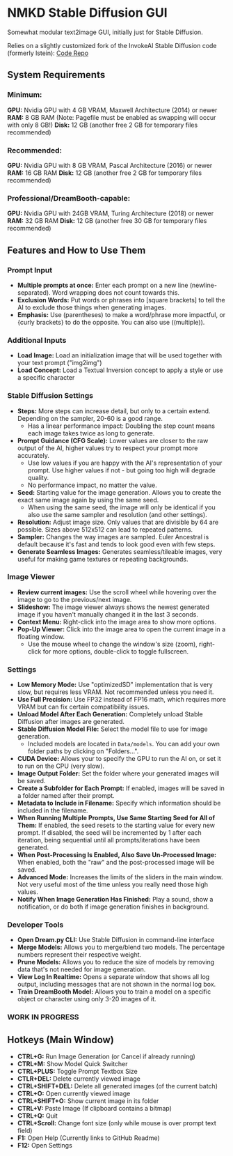 # NMKD Stable Diffusion GUI
Somewhat modular text2image GUI, initially just for Stable Diffusion.

Relies on a slightly customized fork of the InvokeAI Stable Diffusion code (formerly lstein): [Code Repo](https://github.com/n00mkrad/stable-diffusion-cust/commits/main)



## System Requirements

### Minimum:

**GPU:** Nvidia GPU with 4 GB VRAM, Maxwell Architecture (2014) or newer
**RAM:** 8 GB RAM (Note: Pagefile must be enabled as swapping will occur with only 8 GB!)
**Disk:** 12 GB (another free 2 GB for temporary files recommended)

### Recommended:

**GPU:** Nvidia GPU with 8 GB VRAM, Pascal Architecture (2016) or newer
**RAM:** 16 GB RAM
**Disk:** 12 GB (another free 2 GB for temporary files recommended)

### Professional/DreamBooth-capable:

**GPU:** Nvidia GPU with 24GB VRAM, Turing Architecture (2018) or newer
**RAM:** 32 GB RAM
**Disk:** 12 GB (another free 30 GB for temporary files recommended)

## Features and How to Use Them

### Prompt Input

- **Multiple prompts at once:** Enter each prompt on a new line (newline-separated). Word wrapping does not count towards this.
- **Exclusion Words:** Put words or phrases into [square brackets] to tell the AI to exclude those things when generating images.
- **Emphasis:** Use (parentheses) to make a word/phrase more impactful, or {curly brackets} to do the opposite. You can also use ((multiple)).

### Additional Inputs

* **Load Image:** Load an initialization image that will be used together with your text prompt ("img2img")
* **Load Concept:** Load a Textual Inversion concept to apply a style or use a specific character

### Stable Diffusion Settings

* **Steps:** More steps can increase detail, but only to a certain extend. Depending on the sampler, 20-60 is a good range.
  * Has a linear performance impact: Doubling the step count means each image takes twice as long to generate.
* **Prompt Guidance (CFG Scale):** Lower values are closer to the raw output of the AI, higher values try to respect your prompt more accurately.
  * Use low values if you are happy with the AI's representation of your prompt. Use higher values if not - but going too high will degrade quality.
  * No performance impact, no matter the value.
* **Seed:** Starting value for the image generation. Allows you to create the exact same image again by using the same seed.
  * When using the same seed, the image will only be identical if you also use the same sampler and resolution (and other settings).
* **Resolution:** Adjust image size. Only values that are divisible by 64 are possible. Sizes above 512x512 can lead to repeated patterns.
* **Sampler:** Changes the way images are sampled. Euler Ancestral is default because it's fast and tends to look good even with few steps.
* **Generate Seamless Images:** Generates seamless/tileable images, very useful for making game textures or repeating backgrounds.



### Image Viewer

* **Review current images:** Use the scroll wheel while hovering over the image to go to the previous/next image.
* **Slideshow:** The image viewer always shows the newest generated image if you haven't manually changed it in the last 3 seconds.
* **Context Menu:** Right-click into the image area to show more options.
* **Pop-Up Viewer:** Click into the image area to open the current image in a floating window.
  * Use the mouse wheel to change the window's size (zoom), right-click for more options, double-click to toggle fullscreen.



### Settings

* **Low Memory Mode:** Use "optimizedSD" implementation that is very slow, but requires less VRAM. Not recommended unless you need it.
* **Use Full Precision:** Use FP32 instead of FP16 math, which requires more VRAM but can fix certain compatibility issues.
* **Unload Model After Each Generation:** Completely unload Stable Diffusion after images are generated.
* **Stable Diffusion Model File:** Select the model file to use for image generation.
  * Included models are located in `Data/models`. You can add your own folder paths by clicking on "Folders...".
* **CUDA Device:** Allows your to specify the GPU to run the AI on, or set it to run on the CPU (very slow).
* **Image Output Folder:** Set the folder where your generated images will be saved.
* **Create a Subfolder for Each Prompt:** If enabled, images will be saved in a folder named after their prompt.
* **Metadata to Include in Filename:** Specify which information should be included in the filename.
* **When Running Multiple Prompts, Use Same Starting Seed for All of Them:** If enabled, the seed resets to the starting value for every new prompt. If disabled, the seed will be incremented by 1 after each iteration, being sequential until all prompts/iterations have been generated.
* **When Post-Processing Is Enabled, Also Save Un-Processed Image:** When enabled, both the "raw" and the post-processed image will be saved.
* **Advanced Mode:** Increases the limits of the sliders in the main window. Not very useful most of the time unless you really need those high values.
* **Notify When Image Generation Has Finished:** Play a sound, show a notification, or do both if image generation finishes in background.



### Developer Tools

* **Open Dream.py CLI:** Use Stable Diffusion in command-line interface
* **Merge Models:** Allows you to merge/blend two models. The percentage numbers represent their respective weight.
* **Prune Models:** Allows you to reduce the size of models by removing data that's not needed for image generation.
* **View Log In Realtime:** Opens a separate window that shows all log output, including messages that are not shown in the normal log box.
* **Train DreamBooth Model:** Allows you to train a model on a specific object or character using only 3-20 images of it.



### WORK IN PROGRESS

## Hotkeys (Main Window)

- **CTRL+G:** Run Image Generation (or Cancel if already running)
- **CTRL+M:** Show Model Quick Switcher
- **CTRL+PLUS:** Toggle Prompt Textbox Size
- **CTLR+DEL:** Delete currently viewed image
- **CTRL+SHIFT+DEL:** Delete all generated images (of the current batch)
- **CTRL+O:** Open currently viewed image
- **CTRL+SHIFT+O:** Show current image in its folder
- **CTRL+V:** Paste Image (If clipboard contains a bitmap)
- **CTRL+Q:** Quit
- **CTRL+Scroll:** Change font size (only while mouse is over prompt text field)
- **F1:** Open Help (Currently links to GitHub Readme)
- **F12:** Open Settings
